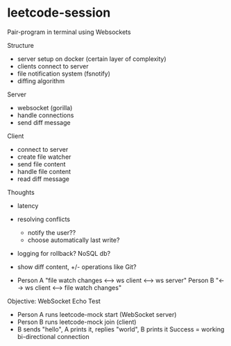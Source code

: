 # leetcode-session
Pair-program in terminal using Websockets

Structure
- server setup on docker (certain layer of complexity)
- clients connect to server 
- file notification system (fsnotify)
- diffing algorithm

Server
- websocket (gorilla)
- handle connections
- send diff message

Client
- connect to server
- create file watcher
- send file content
- handle file content
- read diff message


Thoughts
- latency
- resolving conflicts
    - notify the user??
    - choose automatically last write?
- logging for rollback? NoSQL db?
- show diff content, +/- operations like Git?

- Person A "file watch changes <--> ws client <--> ws server" Person B "<--> ws client <--> file watch changes"

Objective:
WebSocket Echo Test

- Person A runs leetcode-mock start (WebSocket server)
- Person B runs leetcode-mock join <ip> (client)
- B sends "hello", A prints it, replies "world", B prints it
Success = working bi-directional connection
